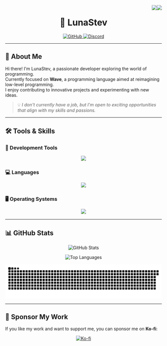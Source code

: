 <div align="right">
  <img src="https://komarev.com/ghpvc/?username=LunaStev&&style=flat-square" align="right" />
  <img src="https://img.shields.io/github/stars/LunaStev?affiliations=OWNER%2CCOLLABORATOR&style=flat-square" align="right" />
</div>

<h1 align="center">🌙 LunaStev</h1>

<div align="center">
  <a href="https://github.com/LunaStev" target="_blank">
    <img src="https://img.shields.io/badge/GitHub-%2324292e.svg?&style=for-the-badge&logo=github&logoColor=white" alt="GitHub" />
  </a>
  <a href="https://discord.gg/RaMHqUtpnk" target="_blank">
    <img src="https://img.shields.io/badge/Discord-%2300acee.svg?&style=for-the-badge&logo=discord&logoColor=white" alt="Discord" />
  </a>
</div>

---

## 🌟 About Me

Hi there! I'm LunaStev, a passionate developer exploring the world of programming.  
Currently focused on **Wave**, a programming language aimed at reimagining low-level programming.  
I enjoy contributing to innovative projects and experimenting with new ideas.

> 💡 *I don't currently have a job, but I'm open to exciting opportunities that align with my skills and passions.*

---

## 🛠️ Tools & Skills

### 🚀 Development Tools
<p align="center">
  <a href="https://skillicons.dev">
    <img src="https://skillicons.dev/icons?i=git,github,idea,vscode,cloudflare,notion" />
  </a>
</p>

### 💻 Languages
<p align="center">
  <a href="https://skillicons.dev">
    <img src="https://skillicons.dev/icons?i=rust,c,py,java" />
  </a>
</p>

### 🖥️ Operating Systems
<p align="center">
  <a href="https://skillicons.dev">
    <img src="https://skillicons.dev/icons?i=windows,linux" />
  </a>
</p>

---

## 📊 GitHub Stats

<p align="center">
  <img src="https://github-readme-stats.vercel.app/api?username=LunaStev&show_icons=true&count_private=true&hide_border=true&theme=radical" alt="GitHub Stats" />
</p>

<p align="center">
  <img src="https://github-readme-stats.vercel.app/api/top-langs/?username=LunaStev&hide_border=true&layout=compact&theme=radical" alt="Top Languages" />
</p>

<p align="center">
  <img src="github-user-contribution.svg" alt="GitHub Contributions" />
</p>

---

## 💖 Sponsor My Work

If you like my work and want to support me, you can sponsor me on **Ko-fi**:  
<div align="center">
  <a href="https://ko-fi.com/lunasev" target="_blank">
    <img src="https://cdn.ko-fi.com/cdn/kofi1.png?v=2" width="200" alt="Ko-fi" />
  </a>
</div>


